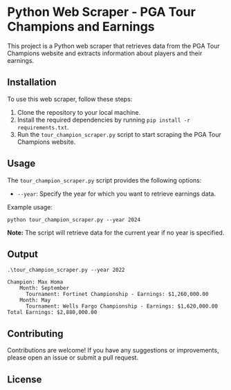 # Python Web Scraper - PGA Tour Champions and Earnings

This project is a Python web scraper that retrieves data from the PGA Tour Champions website and extracts information about players and their earnings.

## Installation

To use this web scraper, follow these steps:

1. Clone the repository to your local machine.
2. Install the required dependencies by running `pip install -r requirements.txt`.
3. Run the `tour_champion_scraper.py` script to start scraping the PGA Tour Champions website.

## Usage

The `tour_champion_scraper.py` script provides the following options:

- `--year`: Specify the year for which you want to retrieve earnings data.

Example usage:

```
python tour_champion_scraper.py --year 2024
```

**Note:** The script will retrieve data for the current year if no year is specified.

## Output

```
.\tour_champion_scraper.py --year 2022

Champion: Max Homa
    Month: September
      Tournament: Fortinet Championship - Earnings: $1,260,000.00
    Month: May
      Tournament: Wells Fargo Championship - Earnings: $1,620,000.00
Total Earnings: $2,880,000.00
```

## Contributing

Contributions are welcome! If you have any suggestions or improvements, please open an issue or submit a pull request.

## License
